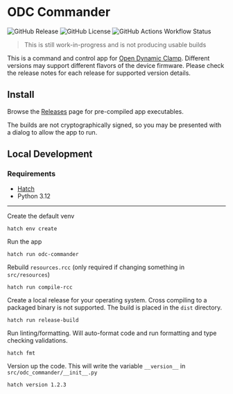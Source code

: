 # ODC Commander

![GitHub Release](https://img.shields.io/github/v/release/leocov-dev/odc-commander)
![GitHub License](https://img.shields.io/github/license/leocov-dev/odc-commander)
![GitHub Actions Workflow Status](https://img.shields.io/github/actions/workflow/status/leocov-dev/odc-commander/ci.yaml)


> This is still work-in-progress and is not producing usable builds

This is a command and control app for [Open Dynamic Clamp](https://github.com/nsdesai/dynamic_clamp/tree/master/open-dynamic-clamp). 
Different versions may support different flavors of the device firmware. 
Please check the release notes for each release for supported version details.

## Install

Browse the [Releases](https://github.com/leocov-dev/odc-commander/releases) page for pre-compiled app executables.

The builds are not cryptographically signed, so you may be presented with a dialog to allow the app to run.

## Local Development

### Requirements

- [Hatch](https://hatch.pypa.io/latest/)
- Python 3.12

---

Create the default venv
```shell
hatch env create
```

Run the app
```shell
hatch run odc-commander
```

Rebuild `resources.rcc` (only required if changing something in `src/resources`)
```shell
hatch run compile-rcc
```

Create a local release for your operating system. 
Cross compiling to a packaged binary is not supported.
The build is placed in the `dist` directory.
```shell
hatch run release-build
```

Run linting/formatting. Will auto-format code and run formatting and type checking validations.
```shell
hatch fmt
```

Version up the code. This will write the variable `__version__` in `src/odc_commander/__init__.py`
```shell
hatch version 1.2.3
```

